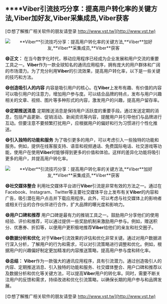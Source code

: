 ## ****Viber**引流技巧分享：提高用户转化率的关键方法,**Viber**加好友,**Viber**采集成员,**Viber**获客**

[😍想了解推广相关软件的朋友请登录 http://www.vst.tw](http://www.vst.tw)

 <center><img src="https://vst.tw/MP4/tuiguang/png/1.png" alt="**Viber**引流技巧分享：提高用户转化率的关键方法,**Viber**加好友,**Viber**采集成员,**Viber**获客"></center>

**😄正文：**
在当今数字化时代，移动应用程序已经成为企业发展和用户交流的重要工具之一。**Viber**作为一款全球知名的通讯应用程序，拥有庞大的用户群体和广阔的市场潜力。为了充分利用**Viber**的引流效果，提高用户转化率，以下是一些关键的技巧和方法。

**😄创造吸引人的内容**
内容是吸引用户的核心。在**Viber**上发布有趣、有价值的内容可以吸引用户的注意力，增加用户参与度。可以结合品牌的特点，发布与用户兴趣相关的文章、视频、图片等多种形式的内容，激发用户的兴趣，提高用户留存率。

**😄定期推送消息**
定期推送消息是保持用户活跃度的重要手段。通过发送定期的消息，包括产品更新、促销活动、新闻资讯等内容，提醒用户并引导他们与品牌进行互动。但要注意不要频繁打扰用户，应根据用户的偏好和行为习惯进行个性化推送。

**😄引入独特的功能和服务**
为了吸引更多的用户，可以考虑引入一些独特的功能和服务。例如，提供在线客服支持、语音和视频通话、免费国际电话、社交游戏等功能，使用户在使用**Viber**时能够得到更多的价值和体验。这样的差异化功能将吸引更多的用户，并提高用户转化率。

 <center><img src="https://vst.tw/MP4/tuiguang/png/4.png" alt="**Viber**引流技巧分享：提高用户转化率的关键方法,**Viber**加好友,**Viber**采集成员,**Viber**获客"></center>

**😄社交媒体整合**
利用社交媒体平台进行**Viber**引流是非常有效的方法之一。通过在Facebook、Instagram、Twitter等主要社交媒体平台上发布有关**Viber**的内容和广告，吸引潜在用户点击并下载应用程序。此外，可以考虑与社交媒体上的影响者或相关行业的合作伙伴进行合作，扩大品牌的曝光度和影响力。

**😄用户口碑和推荐**
用户口碑是最有力的推销工具之一。鼓励用户分享他们的使用经验、评价和推荐，可以通过提供一些奖励机制来激励用户参与。例如，赠送积分、优惠券、折扣等，以便用户更积极地推荐**Viber**给他们的亲友和社交圈子。

**😄数据分析和优化**
对于**Viber**引流效果的评估和优化非常关键。通过对用户数据进行深入分析，了解用户的行为和需求，可以对引流策略进行调整和优化。例如，根据用户的兴趣偏好制定更加精准的内容推送策略，提高用户参与度和转化率。

**😄总结：**
**Viber**作为一款强大的通讯应用程序，具有引流潜力。通过创造吸引人的内容、定期推送消息、引入独特的功能和服务、社交媒体整合、用户口碑和推荐以及数据分析和优化等关键方法，可以提高**Viber**用户的转化率。同时，需要不断关注用户的反馈和需求，持续改进和优化引流策略，以确保长期的用户参与和品牌发展。

[😍想了解推广相关软件的朋友请登录 http://www.vst.tw](http://www.vst.tw)



